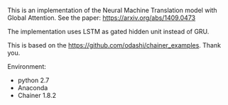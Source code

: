 This is an implementation of the Neural Machine Translation model with Global Attention.
See the paper: https://arxiv.org/abs/1409.0473

The implementation uses LSTM as gated hidden unit instead of GRU.

This is based on the https://github.com/odashi/chainer_examples.
Thank you.

Environment:
* python 2.7
* Anaconda
* Chainer 1.8.2
